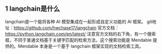 ## 1 langchain是什么
langchain是一个能将各种 AI 模型集成在一起形成自定义功能的 AI 框架。
git地址：https://github.com/hwchase17/langchain
官方文档：https://python.langchain.com/en/latest/
注意官方文档的右下角，有一个搜索框，不同于普通文档基于关键字匹配的检索方法，这个搜索功能是 Mendable 提供的。Mendable 本身是一个基于 langchain 框架实现的文档检索工具。


